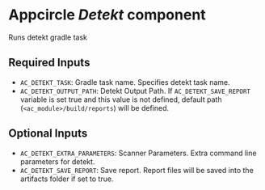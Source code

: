 # Appcircle _Detekt_ component

Runs detekt gradle task

## Required Inputs

- `AC_DETEKT_TASK`: Gradle task name. Specifies detekt task name.
- `AC_DETEKT_OUTPUT_PATH`: Detekt Output Path. If `AC_DETEKT_SAVE_REPORT` variable is set true and this value is not defined, default path (`<ac_module>/build/reports`) will be defined.

## Optional Inputs

- `AC_DETEKT_EXTRA_PARAMETERS`: Scanner Parameters. Extra command line parameters for detekt.
- `AC_DETEKT_SAVE_REPORT`: Save report. Report files will be saved into the artifacts folder if set to true.
